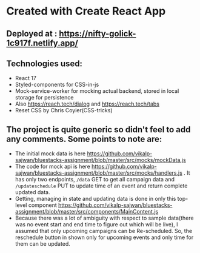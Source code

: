 # Created with Create React App

## Deployed at : https://nifty-golick-1c917f.netlify.app/

## Technologies used:
- React 17
- Styled-components for CSS-in-js
- Mock-service-worker for mocking actual backend, stored in local storage for persistence
- Also https://reach.tech/dialog and https://reach.tech/tabs
- Reset CSS by Chris Coyier(CSS-tricks)

## The project is quite generic so didn't feel to add any comments. Some points to note are:

- The initial mock data is here https://github.com/vikalp-sajwan/bluestacks-assignment/blob/master/src/mocks/mockData.js
- The code for mock api is here https://github.com/vikalp-sajwan/bluestacks-assignment/blob/master/src/mocks/handlers.js . It has only two endpoints, `/data` GET to get all campaign data and `/updateschedule` PUT to update time of an event and return complete updated data.
- Getting, managing in state and updating data is done in only this top-level component https://github.com/vikalp-sajwan/bluestacks-assignment/blob/master/src/components/MainContent.js
- Because there was a lot of ambiguity with respect to sample data(there was no event start and end time to figure out which will be live), I assumed that only upcoming campaigns can be Re-scheduled. So, the reschedule button in shown only for upcoming events and only time for them can be updated.
